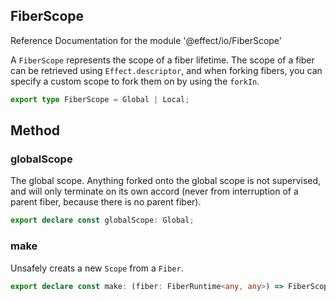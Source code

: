 ## FiberScope

Reference Documentation for the module '@effect/io/FiberScope'

A `FiberScope` represents the scope of a fiber lifetime. The scope of a
fiber can be retrieved using `Effect.descriptor`, and when forking fibers,
you can specify a custom scope to fork them on by using the `forkIn`.

```ts
export type FiberScope = Global | Local;
```

## Method

### globalScope

The global scope. Anything forked onto the global scope is not supervised,
and will only terminate on its own accord (never from interruption of a
parent fiber, because there is no parent fiber).

```ts
export declare const globalScope: Global;
```

### make

Unsafely creats a new `Scope` from a `Fiber`.

```ts
export declare const make: (fiber: FiberRuntime<any, any>) => FiberScope;
```

